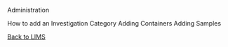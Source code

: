 Administration

How to add an Investigation Category
Adding Containers
Adding Samples


[Back to LIMS](https://github.com/hmislk/hmis/wiki/LIMS)